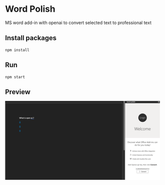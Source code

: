 # Word Polish
MS word add-in with openai to convert selected text to professional text

## Install packages
```shell
npm install
```
## Run
```shell
npm start
```
## Preview
![Alt text](./docs/screen.png "Preview")